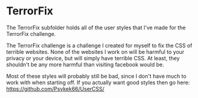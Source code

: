 # TerrorFix
The TerrorFix subfolder holds all of the user styles that I've made for the TerrorFix challenge. 

The TerrorFix challenge is a challenge I created for myself to fix the CSS of terrible websites. None of the websites I work on will be harmful to your privacy or your device, but will simply have terrible CSS. At least, they shouldn't be any more harmful than visiting facebook would be.

Most of these styles will probably still be bad, since I don't have much to work with when starting off. If you actually want good styles then go here: https://github.com/Psykek66/UserCSS/
